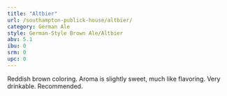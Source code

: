 ```yaml
---
title: "Altbier"
url: /southampton-publick-house/altbier/
category: German Ale
style: German-Style Brown Ale/Altbier
abv: 5.1
ibu: 0
srm: 0
upc: 0
---
```

Reddish brown coloring.  Aroma is slightly sweet, much like flavoring.  Very drinkable.  Recommended.
